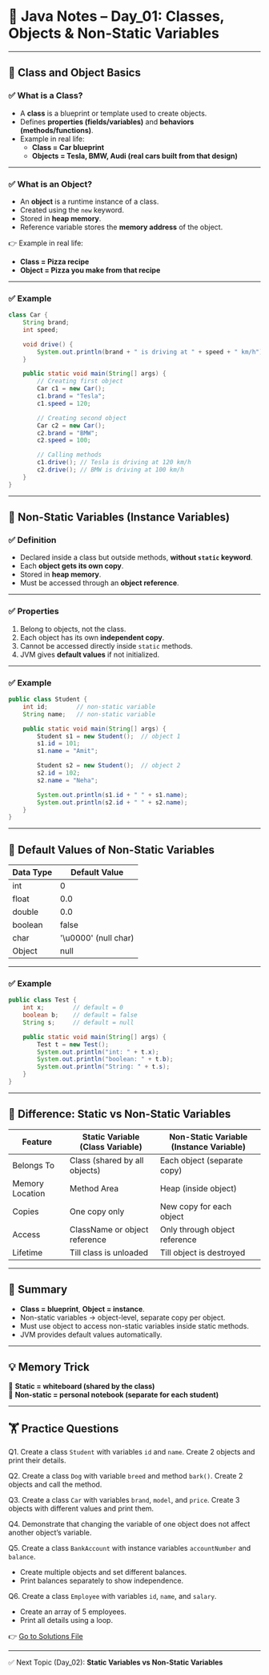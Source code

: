 # 📘 Java Notes – Day_01: Classes, Objects & Non-Static Variables

---

## 🔹 Class and Object Basics

### ✅ What is a Class?
- A **class** is a blueprint or template used to create objects.  
- Defines **properties (fields/variables)** and **behaviors (methods/functions)**.  
- Example in real life:  
  - **Class = Car blueprint**  
  - **Objects = Tesla, BMW, Audi (real cars built from that design)**  

---

### ✅ What is an Object?
- An **object** is a runtime instance of a class.  
- Created using the `new` keyword.  
- Stored in **heap memory**.  
- Reference variable stores the **memory address** of the object.  

👉 Example in real life:  
- **Class = Pizza recipe**  
- **Object = Pizza you make from that recipe**  

---

### ✅ Example
```java
class Car {
    String brand;
    int speed;

    void drive() {
        System.out.println(brand + " is driving at " + speed + " km/h");
    }

    public static void main(String[] args) {
        // Creating first object
        Car c1 = new Car();
        c1.brand = "Tesla";
        c1.speed = 120;

        // Creating second object
        Car c2 = new Car();
        c2.brand = "BMW";
        c2.speed = 100;

        // Calling methods
        c1.drive(); // Tesla is driving at 120 km/h
        c2.drive(); // BMW is driving at 100 km/h
    }
}
```

---

## 🔹 Non-Static Variables (Instance Variables)

### ✅ Definition
- Declared inside a class but outside methods, **without `static` keyword**.  
- Each **object gets its own copy**.  
- Stored in **heap memory**.  
- Must be accessed through an **object reference**.  

---

### ✅ Properties
1. Belong to objects, not the class.  
2. Each object has its own **independent copy**.  
3. Cannot be accessed directly inside `static` methods.  
4. JVM gives **default values** if not initialized.  

---

### ✅ Example
```java
public class Student {
    int id;        // non-static variable
    String name;   // non-static variable

    public static void main(String[] args) {
        Student s1 = new Student();  // object 1
        s1.id = 101;
        s1.name = "Amit";

        Student s2 = new Student();  // object 2
        s2.id = 102;
        s2.name = "Neha";

        System.out.println(s1.id + " " + s1.name);
        System.out.println(s2.id + " " + s2.name);
    }
}
```

---

## 🔹 Default Values of Non-Static Variables

| Data Type | Default Value |
|-----------|---------------|
| int       | 0             |
| float     | 0.0           |
| double    | 0.0           |
| boolean   | false         |
| char      | '\u0000' (null char) |
| Object    | null          |

---

### ✅ Example
```java
public class Test {
    int x;        // default = 0
    boolean b;    // default = false
    String s;     // default = null

    public static void main(String[] args) {
        Test t = new Test();
        System.out.println("int: " + t.x);
        System.out.println("boolean: " + t.b);
        System.out.println("String: " + t.s);
    }
}
```

---

## 🔹 Difference: Static vs Non-Static Variables

| Feature           | Static Variable (Class Variable) | Non-Static Variable (Instance Variable) |
|-------------------|----------------------------------|------------------------------------------|
| Belongs To        | Class (shared by all objects)    | Each object (separate copy)              |
| Memory Location   | Method Area                      | Heap (inside object)                      |
| Copies            | One copy only                    | New copy for each object                  |
| Access            | ClassName or object reference    | Only through object reference             |
| Lifetime          | Till class is unloaded           | Till object is destroyed                  |

---

## 📝 Summary
- **Class = blueprint**, **Object = instance**.  
- Non-static variables → object-level, separate copy per object.  
- Must use object to access non-static variables inside static methods.  
- JVM provides default values automatically.  

---

## 💡 Memory Trick
🔑 **Static = whiteboard (shared by the class)**  
🔑 **Non-static = personal notebook (separate for each student)**  

---

## 🏋️ Practice Questions

Q1. Create a class `Student` with variables `id` and `name`. Create 2 objects and print their details.  

Q2. Create a class `Dog` with variable `breed` and method `bark()`. Create 2 objects and call the method.  

Q3. Create a class `Car` with variables `brand`, `model`, and `price`. Create 3 objects with different values and print them.  

Q4. Demonstrate that changing the variable of one object does not affect another object’s variable.  

Q5. Create a class `BankAccount` with instance variables `accountNumber` and `balance`.  
   - Create multiple objects and set different balances.  
   - Print balances separately to show independence.  

Q6. Create a class `Employee` with variables `id`, `name`, and `salary`.  
   - Create an array of 5 employees.  
   - Print all details using a loop.  

👉 [Go to Solutions File](Day_01-Classes_And_Objects.java)

---

✅ Next Topic (Day_02): **Static Variables vs Non-Static Variables**
